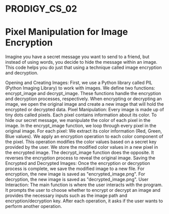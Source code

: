 # PRODIGY_CS_02
# Pixel Manipulation for Image Encryption

Imagine you have a secret message you want to send to a friend, but instead of using words, you decide to hide the message within an image. This code helps you do just that using a technique called image encryption and decryption.

Opening and Creating Images:
First, we use a Python library called PIL (Python Imaging Library) to work with images.
We define two functions: encrypt_image and decrypt_image. These functions handle the encryption and decryption processes, respectively.
When encrypting or decrypting an image, we open the original image and create a new image that will hold the encrypted or decrypted data.
Pixel Manipulation:
Every image is made up of tiny dots called pixels. Each pixel contains information about its color.
To hide our secret message, we manipulate the color of each pixel in the image.
In the encrypt_image function, we loop through every pixel in the original image. For each pixel:
We extract its color information (Red, Green, Blue values).
We apply an encryption operation to each color component of the pixel. This operation modifies the color values based on a secret key provided by the user.
We store the modified color values in a new pixel in the encrypted image.
The decrypt_image function does the opposite. It reverses the encryption process to reveal the original image.
Saving the Encrypted and Decrypted Images:
Once the encryption or decryption process is complete, we save the modified image to a new file.
For encryption, the new image is saved as "encrypted_image.png".
For decryption, the new image is saved as "decrypted_image.png".
User Interaction:
The main function is where the user interacts with the program.
It prompts the user to choose whether to encrypt or decrypt an image and provides the necessary inputs such as the image path and encryption/decryption key.
After each operation, it asks if the user wants to perform another operation.
